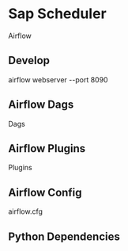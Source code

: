 # Sap Scheduler
Airflow

## Develop

airflow webserver --port 8090

## Airflow Dags
Dags

## Airflow Plugins
Plugins

## Airflow Config
airflow.cfg

## Python Dependencies


## 